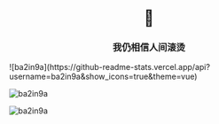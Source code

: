 <h1 align="center">🤿</h1>
<h3 align="center">我仍相信人间滚烫</h3>
![ba2in9a](https://github-readme-stats.vercel.app/api?username=ba2in9a&show_icons=true&theme=vue)


![ba2in9a](http://github-readme-streak-stats.herokuapp.com?user=xihuanxiaorang&theme=dracula)


![ba2in9a](https://metrics.lecoq.io/ba2in9a?template=classic&base.header=0&base.activity=0&base.community=0&followup=1&isocalendar=1&languages=1&pagespeed=1&stars=1&code=1&isocalendar.duration=half-year&languages.limit=12&languages.threshold=0%25&languages.colors=github&languages.sections=most-used&languages.indepth=true&languages.analysis.timeout=20&languages.categories=markup%2C%20programming&languages.recent.categories=markup%2C%20programming&languages.recent.load=300&languages.recent.days=14&stars.limit=2&followup.sections=repositories&followup.indepth=true&code.lines=12&code.load=100&code.visibility=public&pagespeed.url=https%3A%2F%2Fba2in9a.top%2F&pagespeed.detailed=true&pagespeed.screenshot=false&config.timezone=Asia%2FShanghai)

<!--
**ba2in9a/ba2in9a** is a ✨ _special_ ✨ repository because its `README.md` (this file) appears on your GitHub profile.

Here are some ideas to get you started:

- 🔭 I’m currently working on ...
- 🌱 I’m currently learning ...
- 👯 I’m looking to collaborate on ...
- 🤔 I’m looking for help with ...
- 💬 Ask me about ...
- 📫 How to reach me: ...
- 😄 Pronouns: ...
- ⚡ Fun fact: ...
-->
